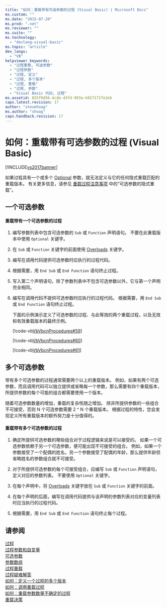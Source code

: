 ```yaml
---
title: "如何：重载带有可选参数的过程 (Visual Basic) | Microsoft Docs"
ms.custom: ""
ms.date: "2015-07-20"
ms.prod: ".net"
ms.reviewer: ""
ms.suite: ""
ms.technology: 
  - "devlang-visual-basic"
ms.topic: "article"
dev_langs: 
  - "VB"
helpviewer_keywords: 
  - "过程重载, 可选参数"
  - "过程参数"
  - "过程, 定义"
  - "过程, 多个版本"
  - "过程, 重载"
  - "过程, 参数"
  - "Visual Basic 代码, 过程"
ms.assetid: 825f9d56-4cde-43fd-993a-b9171717e2eb
caps.latest.revision: 17
author: "stevehoag"
ms.author: "shoag"
caps.handback.revision: 17
---
```

# 如何：重载带有可选参数的过程 (Visual Basic)
[!INCLUDE[vs2017banner](../../../../visual-basic/includes/vs2017banner.md)]

如果过程具有一个或多个 [Optional](../../../../visual-basic/language-reference/modifiers/optional.md) 参数，就无法定义与它的任何隐式重载匹配的重载版本。  有关更多信息，请参见 [重载过程注意事项](../../../../visual-basic/programming-guide/language-features/procedures/considerations-in-overloading-procedures.md) 中的“可选参数的隐式重载”。  
  
## 一个可选参数  
  
#### 重载带有一个可选参数的过程  
  
1.  编写参数列表中包含可选参数的 `Sub` 或 `Function` 声明语句。  不要在此重载版本中使用 `Optional` 关键字。  
  
2.  在 `Sub` 或 `Function` 关键字的前面使用 [Overloads](../../../../visual-basic/language-reference/modifiers/overloads.md) 关键字。  
  
3.  编写在调用代码提供可选参数时应执行的过程代码。  
  
4.  根据需要，用 `End Sub` 或 `End Function` 语句终止过程。  
  
5.  写入第二个声明语句，除了参数列表中不包含可选参数以外，它与第一个声明完全相同。  
  
6.  编写在调用代码不提供可选参数时应执行的过程代码。  根据需要，用 `End Sub` 或 `End Function` 语句终止过程。  
  
     下面的示例演示定义了可选参数的过程、与此等效的两个重载过程，以及无效和有效重载版本的最终示例。  
  
     [!code-vb[VbVbcnProcedures#59](./codesnippet/VisualBasic/how-to-overload-a-procedure-that-takes-optional-parameters_1.vb)]  
  
     [!code-vb[VbVbcnProcedures#60](./codesnippet/VisualBasic/how-to-overload-a-procedure-that-takes-optional-parameters_2.vb)]  
  
     [!code-vb[VbVbcnProcedures#61](./codesnippet/VisualBasic/how-to-overload-a-procedure-that-takes-optional-parameters_3.vb)]  
  
## 多个可选参数  
 带有多个可选参数的过程通常需要两个以上的重载版本。  例如，如果有两个可选参数，而且调用代码可以独立提供或省略每一个参数，那么需要有四个重载版本，所提供参数的每个可能的组合都需要使用一个版本。  
  
 随着可选参数数量的增加，重载的复杂性随之增加。  除非所提供参数的一些组合不可接受，否则 N 个可选参数需要 2 ^ N 个重载版本。  根据过程的特性，您会发现定义所有重载版本的额外努力是十分值得的。  
  
#### 重载带有多个可选参数的过程  
  
1.  确定所提供可选参数的哪些组合对于过程逻辑来说是可以接受的。  如果一个可选参数依赖于另一个可选参数，便可能出现不可接受的组合。  例如，如果一个参数接受了一个配偶的姓名，另一个参数接受了配偶的年龄，那么提供年龄但省略姓名的参数组合就不可接受。  
  
2.  对于所提供可选参数的每个可接受组合，应编写 `Sub` 或 `Function` 声明语句，定义对应的参数列表。  不要使用 `Optional` 关键字。  
  
3.  在每个声明中，将 [Overloads](../../../../visual-basic/language-reference/modifiers/overloads.md) 关键字放在 `Sub` 或 `Function` 关键字的前面。  
  
4.  在每个声明的后面，编写在调用代码提供与该声明的参数列表对应的变量列表时应当执行的过程代码。  
  
5.  根据需要，用 `End Sub` 或 `End Function` 语句终止每个过程。  
  
## 请参阅  
 [过程](../../../../visual-basic/programming-guide/language-features/procedures/index.md)   
 [过程参数和自变量](../../../../visual-basic/programming-guide/language-features/procedures/procedure-parameters-and-arguments.md)   
 [可选参数](../../../../visual-basic/programming-guide/language-features/procedures/optional-parameters.md)   
 [参数数组](../../../../visual-basic/programming-guide/language-features/procedures/parameter-arrays.md)   
 [过程重载](../../../../visual-basic/programming-guide/language-features/procedures/procedure-overloading.md)   
 [过程疑难解答](../../../../visual-basic/programming-guide/language-features/procedures/troubleshooting-procedures.md)   
 [如何：定义一个过程的多个版本](../../../../visual-basic/programming-guide/language-features/procedures/how-to-define-multiple-versions-of-a-procedure.md)   
 [如何：调用重载过程](../../../../visual-basic/programming-guide/language-features/procedures/how-to-call-an-overloaded-procedure.md)   
 [如何：重载参数数量不确定的过程](../../../../visual-basic/programming-guide/language-features/procedures/how-to-overload-a-procedure-that-takes-an-indefinite-number-of-parameters.md)   
 [重载决策](../../../../visual-basic/programming-guide/language-features/procedures/overload-resolution.md)